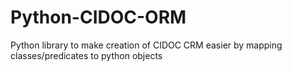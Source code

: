 # Python-CIDOC-ORM
Python library to make creation of CIDOC CRM easier by mapping classes/predicates to python objects
